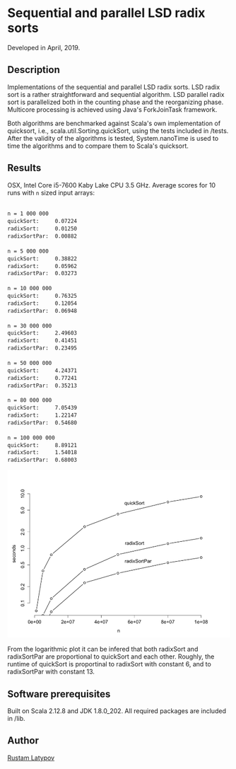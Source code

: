 # Sequential and parallel LSD radix sorts

Developed in April, 2019.

## Description

Implementations of the sequential and parallel LSD radix sorts. LSD radix sort is a rather straightforward and sequential algorithm. LSD parallel radix sort is parallelized both in the counting phase and the reorganizing phase. Multicore processing is achieved using Java's ForkJoinTask framework. 

Both algorithms are benchmarked against Scala's own implementation of quicksort, i.e., scala.util.Sorting.quickSort, using the tests included in /tests. After the validity of the algorithms is tested, System.nanoTime is used to time the algorithms and to compare them to Scala's quicksort.

## Results

OSX, Intel Core i5-7600 Kaby Lake CPU 3.5 GHz. Average scores for 10 runs with ``n`` sized input arrays:

```markdown

n = 1 000 000
quickSort:     0.07224
radixSort:     0.01250 
radixSortPar:  0.00882

n = 5 000 000
quickSort:     0.38822 
radixSort:     0.05962 
radixSortPar:  0.03273
  
n = 10 000 000
quickSort:     0.76325 
radixSort:     0.12054 
radixSortPar:  0.06948
  
n = 30 000 000
quickSort:     2.49603 
radixSort:     0.41451 
radixSortPar:  0.23495

n = 50 000 000
quickSort:     4.24371 
radixSort:     0.77241 
radixSortPar:  0.35213

n = 80 000 000
quickSort:     7.05439 
radixSort:     1.22147 
radixSortPar:  0.54680
  
n = 100 000 000
quickSort:     8.89121 
radixSort:     1.54018 
radixSortPar:  0.68003  

```


<img src="https://raw.githubusercontent.com/rustamlatypov/parallel-radixsort/master/tests/sortplot.png" width="650">


From the logarithmic plot it can be infered that both radixSort and radixSortPar are proportional to quickSort and each other. Roughly, the runtime of quickSort is proportinal to radixSort with constant 6, and to radixSortPar with constant 13.

## Software prerequisites

Built on Scala 2.12.8 and JDK 1.8.0_202. All required packages are included in /lib.


## Author

[Rustam Latypov](mailto:rustam.latypov@aalto.fi)
